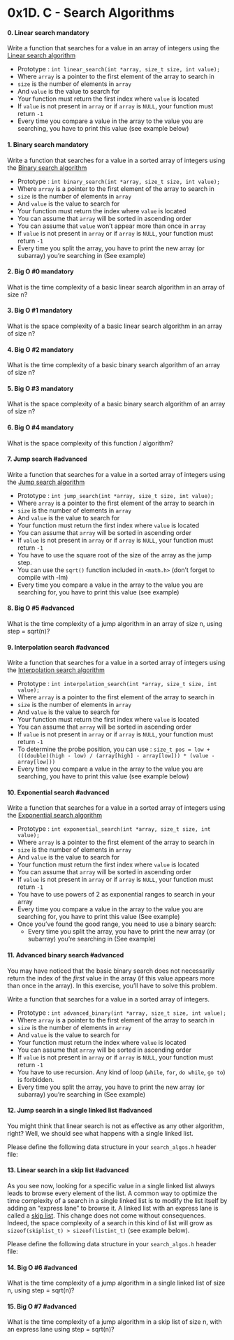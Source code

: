 <h1 class="gap">0x1D. C - Search Algorithms</h1>


<h4 class="task">
    0. Linear search
      <span class="alert alert-warning mandatory-optional">
        mandatory
      </span>
</h4><p>Write a function that searches for a value in an array of integers using the <a href="/rltoken/60Mr-aRkqqgLCHEF9HZ64A" target="_blank" title="Linear search algorithm">Linear search algorithm</a></p><ul>
<li>Prototype : <code>int linear_search(int *array, size_t size, int value);</code></li>
<li>Where <code>array</code> is a pointer to the first element of the array to search in</li>
<li><code>size</code> is the number of elements in <code>array</code></li>
<li>And <code>value</code> is the value to search for</li>
<li>Your function must return the first index where <code>value</code> is located</li>
<li>If <code>value</code> is not present in <code>array</code> or if <code>array</code> is <code>NULL</code>, your function must return <code>-1</code></li>
<li>Every time you compare a value in the array to the value you are searching, you have to print this value (see example below)</li>
</ul>


<h4 class="task">
    1. Binary search
      <span class="alert alert-warning mandatory-optional">
        mandatory
      </span>
</h4><p>Write a function that searches for a value in a sorted array of integers using the <a href="/rltoken/WyWx1D9mcUcAwpEA2ifkeQ" target="_blank" title="Binary search algorithm">Binary search algorithm</a></p><ul>
<li>Prototype : <code>int binary_search(int *array, size_t size, int value);</code></li>
<li>Where <code>array</code> is a pointer to the first element of the array to search in</li>
<li><code>size</code> is the number of elements in <code>array</code></li>
<li>And <code>value</code> is the value to search for</li>
<li>Your function must return the index where <code>value</code> is located</li>
<li>You can assume that <code>array</code> will be sorted in ascending order</li>
<li>You can assume that <code>value</code> won’t appear more than once in <code>array</code></li>
<li>If <code>value</code> is not present in <code>array</code> or if <code>array</code> is <code>NULL</code>, your function must return <code>-1</code></li>
<li>Every time you split the array, you have to print the new array (or subarray) you’re searching in (See example)</li>
</ul>


<h4 class="task">
    2. Big O #0
      <span class="alert alert-warning mandatory-optional">
        mandatory
      </span>
</h4><p>What is the time complexity of a basic linear search algorithm in an array of size n?</p>


<h4 class="task">
    3. Big O #1
      <span class="alert alert-warning mandatory-optional">
        mandatory
      </span>
</h4><p>What is the space complexity of a basic linear search algorithm in an array of size n?</p>


<h4 class="task">
    4. Big O #2
      <span class="alert alert-warning mandatory-optional">
        mandatory
      </span>
</h4><p>What is the time complexity of a basic binary search algorithm of an array of size n?</p>


<h4 class="task">
    5. Big O #3
      <span class="alert alert-warning mandatory-optional">
        mandatory
      </span>
</h4><p>What is the space complexity of a basic binary search algorithm of an array of size n?</p>


<h4 class="task">
    6. Big O #4
      <span class="alert alert-warning mandatory-optional">
        mandatory
      </span>
</h4><p>What is the space complexity of this function / algorithm?</p>


<h4 class="task">
    7. Jump search
      <span class="alert alert-info mandatory-optional">
        #advanced
      </span>
</h4><p>Write a function that searches for a value in a sorted array of integers using the <a href="/rltoken/4_BD4JVE3OEcj0sPnXgFFw" target="_blank" title="Jump search algorithm">Jump search algorithm</a></p><ul>
<li>Prototype : <code>int jump_search(int *array, size_t size, int value);</code></li>
<li>Where <code>array</code> is a pointer to the first element of the array to search in</li>
<li><code>size</code> is the number of elements in <code>array</code></li>
<li>And <code>value</code> is the value to search for</li>
<li>Your function must return the first index where <code>value</code> is located</li>
<li>You can assume that <code>array</code> will be sorted in ascending order</li>
<li>If <code>value</code> is not present in <code>array</code> or if <code>array</code> is <code>NULL</code>, your function must return <code>-1</code></li>
<li>You have to use the square root of the size of the array as the jump step. </li>
<li>You can use the <code>sqrt()</code> function included in <code>&lt;math.h&gt;</code> (don’t forget to compile with -lm)</li>
<li>Every time you compare a value in the array to the value you are searching for, you have to print this value (see example)</li>
</ul>


<h4 class="task">
    8. Big O #5
      <span class="alert alert-info mandatory-optional">
        #advanced
      </span>
</h4><p>What is the time complexity of a jump algorithm in an array of size n, using step = sqrt(n)?</p>


<h4 class="task">
    9. Interpolation search
      <span class="alert alert-info mandatory-optional">
        #advanced
      </span>
</h4><p>Write a function that searches for a value in a sorted array of integers using the <a href="/rltoken/Iqh-g78gZgeWAKNGhWnJnQ" target="_blank" title="Interpolation search algorithm">Interpolation search algorithm</a></p><ul>
<li>Prototype : <code>int interpolation_search(int *array, size_t size, int value);</code></li>
<li>Where <code>array</code> is a pointer to the first element of the array to search in</li>
<li><code>size</code> is the number of elements in <code>array</code></li>
<li>And <code>value</code> is the value to search for</li>
<li>Your function must return the first index where <code>value</code> is located</li>
<li>You can assume that <code>array</code> will be sorted in ascending order</li>
<li>If <code>value</code> is not present in <code>array</code> or if <code>array</code> is <code>NULL</code>, your function must return <code>-1</code></li>
<li>To determine the probe position, you can use : <code>size_t pos = low + (((double)(high - low) / (array[high] - array[low])) * (value - array[low]))</code></li>
<li>Every time you compare a value in the array to the value you are searching, you have to print this value (see example below)</li>
</ul>


<h4 class="task">
    10. Exponential search
      <span class="alert alert-info mandatory-optional">
        #advanced
      </span>
</h4><p>Write a function that searches for a value in a sorted array of integers using the <a href="/rltoken/79MgoRBwFqDTmVTv-7GORw" target="_blank" title="Exponential search algorithm">Exponential search algorithm</a></p><ul>
<li>Prototype : <code>int exponential_search(int *array, size_t size, int value);</code></li>
<li>Where <code>array</code> is a pointer to the first element of the array to search in</li>
<li><code>size</code> is the number of elements in <code>array</code></li>
<li>And <code>value</code> is the value to search for</li>
<li>Your function must return the first index where <code>value</code> is located</li>
<li>You can assume that <code>array</code> will be sorted in ascending order</li>
<li>If <code>value</code> is not present in <code>array</code> or if <code>array</code> is <code>NULL</code>, your function must return <code>-1</code></li>
<li>You have to use powers of 2 as exponential ranges to search in your array</li>
<li>Every time you compare a value in the array to the value you are searching for, you have to print this value (See example)</li>
<li>Once you’ve found the good range, you need to use a binary search:

<ul>
<li>Every time you split the array, you have to print the new array (or subarray) you’re searching in (See example)</li>
</ul></li>
</ul>


<h4 class="task">
    11. Advanced binary search
      <span class="alert alert-info mandatory-optional">
        #advanced
      </span>
</h4><p>You may have noticed that the basic binary search does not necessarily return the index of the <em>first</em> value in the array (if this value appears more than once in the array).
In this exercise, you’ll have to solve this problem.</p><p>Write a function that searches for a value in a sorted array of integers.</p><ul>
<li>Prototype : <code>int advanced_binary(int *array, size_t size, int value);</code></li>
<li>Where <code>array</code> is a pointer to the first element of the array to search in</li>
<li><code>size</code> is the number of elements in <code>array</code></li>
<li>And <code>value</code> is the value to search for</li>
<li>Your function must return the index where <code>value</code> is located</li>
<li>You can assume that <code>array</code> will be sorted in ascending order</li>
<li>If <code>value</code> is not present in <code>array</code> or if <code>array</code> is <code>NULL</code>, your function must return <code>-1</code></li>
<li>You have to use recursion. Any kind of loop (<code>while</code>, <code>for</code>, <code>do while</code>,  <code>go to</code>) is forbidden.</li>
<li>Every time you split the array, you have to print the new array (or subarray) you’re searching in (See example)</li>
</ul>


<h4 class="task">
    12. Jump search in a single linked list
      <span class="alert alert-info mandatory-optional">
        #advanced
      </span>
</h4><p>You might think that linear search is not as effective as any other algorithm, right? Well, we should see what happens with a single linked list.</p><p>Please define the following data structure in your <code>search_algos.h</code> header file:</p>


<h4 class="task">
    13. Linear search in a skip list
      <span class="alert alert-info mandatory-optional">
        #advanced
      </span>
</h4><p>As you see now, looking for a specific value in a single linked list always leads to browse every element of the list.
A common way to optimize the time complexity of a search in a single linked list is to modify the list itself by adding an “express lane” to browse it.
A linked list with an express lane is called a <a href="/rltoken/kPRt_1l8Gep1UBS2iGaNnw" target="_blank" title="skip list">skip list</a>.
This change does not come without consequences. Indeed, the space complexity of a search in this kind of list will grow as <code>sizeof(skiplist_t) &gt; sizeof(listint_t)</code> (see example below).</p><p>Please define the following data structure in your <code>search_algos.h</code> header file:</p>


<h4 class="task">
    14. Big O #6
      <span class="alert alert-info mandatory-optional">
        #advanced
      </span>
</h4><p>What is the time complexity of a jump algorithm in a single linked list of size n, using step = sqrt(n)?</p>


<h4 class="task">
    15. Big O #7
      <span class="alert alert-info mandatory-optional">
        #advanced
      </span>
</h4><p>What is the time complexity of a jump algorithm in a skip list of size n, with an express lane using step = sqrt(n)?</p>
